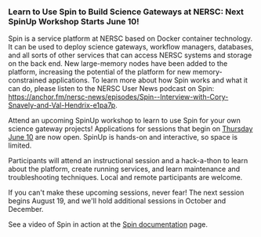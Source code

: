 ### Learn to Use Spin to Build Science Gateways at NERSC: Next SpinUp Workshop Starts June 10! 

Spin is a service platform at NERSC based on Docker container technology. It
can be used to deploy science gateways, workflow managers, databases, and all 
sorts of other services that can access NERSC systems and storage on the back 
end. New large-memory nodes have been added to the platform, increasing the
potential of the platform for new memory-constrained applications.
To learn more about how Spin works and what it can do, please listen to the
NERSC User News podcast on Spin: 
<https://anchor.fm/nersc-news/episodes/Spin--Interview-with-Cory-Snavely-and-Val-Hendrix-e1pa7p>.

Attend an upcoming SpinUp workshop to learn to use Spin for your own science 
gateway projects! Applications for sessions that begin 
on [Thursday June 10](https://www.nersc.gov/users/training/spin/)
are now open. SpinUp is hands-on and interactive, so space is limited.

Participants will attend an instructional session and a hack-a-thon to learn 
about the platform, create running services, and learn maintenance and 
troubleshooting techniques. Local and remote participants are welcome.

If you can't make these upcoming sessions, never fear! The next session begins
August 19, and we'll hold additional sessions in October and December. 

See a video of Spin in action at the 
[Spin documentation](https://docs.nersc.gov/services/spin/) page.

